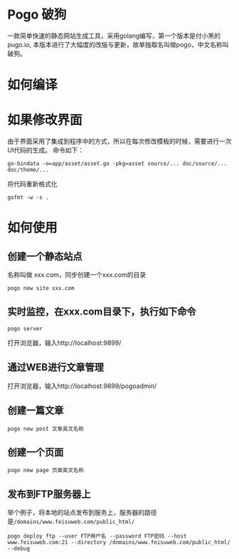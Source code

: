 # Pogo 破狗
一款简单快速的静态网站生成工具，采用golang编写，第一个版本是付小黑的pugo.io,
本版本进行了大幅度的改版与更新，故单独取名叫做pogo，中文名称叫破狗。

# 如何编译


# 如果修改界面

由于界面采用了集成到程序中的方式，所以在每次修改模板的时候，需要进行一次UI代码的生成。
命令如下：
```
go-bindata -o=app/asset/asset.go -pkg=asset source/... doc/source/... doc/theme/...
```

将代码重新格式化

```
gofmt -w -s .
```
# 如何使用
## 创建一个静态站点
名称叫做 xxx.com，同步创建一个xxx.com的目录
```
pogo new site xxx.com
```
## 实时监控，在xxx.com目录下，执行如下命令
```
pogo server
```
打开浏览器，输入http://localhost:9899/
## 通过WEB进行文章管理
打开浏览器，输入http://localhost:9899/pogoadmin/
## 创建一篇文章
```
pogo new post 文章英文名称
```
## 创建一个页面
```
pogo new page 页面英文名称
```
## 发布到FTP服务器上
举个例子，将本地的站点发布到服务上，服务器的路径是`/domains/www.feisuweb.com/public_html/`

```
pogo deploy ftp --user FTP用户名 --password FTP密码 --host www.feisuweb.com:21 --directory /domains/www.feisuweb.com/public_html/ --debug
```


